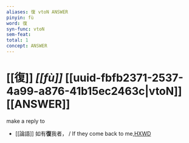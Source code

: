 ```yaml
---
aliases: 復 vtoN ANSWER
pinyin: fù
word: 復
syn-func: vtoN
sem-feat: 
total: 1
concept: ANSWER 
---
```

# [[復]] *[[fù]]*  [[uuid-fbfb2371-2537-4a99-a876-41b15ec2463c|vtoN]] [[ANSWER]]
make a reply to
 - [[論語]] 如有**復**我者， / If they come back to me,[HXWD](https://hxwd.org/textview.html?location=KR1h0004_tls_006-15a.5)